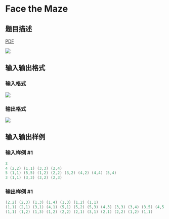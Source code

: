 # Face the Maze

## 题目描述

[problemUrl]: https://uva.onlinejudge.org/index.php?option=com_onlinejudge&Itemid=8&category=229&page=show_problem&problem=3091

[PDF](https://uva.onlinejudge.org/external/119/p11940.pdf)

![](https://cdn.luogu.com.cn/upload/vjudge_pic/UVA11940/4e38c2b8dce974b6fc73347c87acb0a0cfcc426c.png)

## 输入输出格式

### 输入格式

![](https://cdn.luogu.com.cn/upload/vjudge_pic/UVA11940/032359718c4aab79cbd6bd6407807805e43d0f9b.png)

### 输出格式

![](https://cdn.luogu.com.cn/upload/vjudge_pic/UVA11940/53f9cfea629d507ec90989fe86dfaa041c948e8a.png)

## 输入输出样例

### 输入样例 #1

```cpp
3
4 (2,2) (1,1) (3,3) (2,4)
5 (1,1) (5,5) (1,2) (2,2) (3,2) (4,2) (4,4) (5,4)
3 (1,1) (3,3) (3,2) (2,3)
```


### 输出样例 #1

```cpp
(2,2) (2,3) (1,3) (1,4) (1,3) (1,2) (1,1)
(1,1) (2,1) (3,1) (4,1) (5,1) (5,2) (5,3) (4,3) (3,3) (3,4) (3,5) (4,5) (5,5)
(1,1) (1,2) (1,3) (1,2) (2,2) (2,1) (3,1) (2,1) (2,2) (1,2) (1,1)
```



